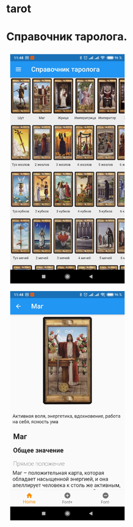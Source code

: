 # tarot

# Справочник таролога.

<img src='assets/screenshots/main.jpg' style='float: left; margin: 10px; width: 300px' width="300">
<img src='assets/screenshots/detail.jpg' style='float: left; margin: 10px; width: 300px' width="300">


